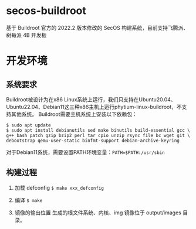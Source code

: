 # secos-buildroot

基于 Buildroot 官方的 2022.2 版本修改的 SecOS 构建系统，目前支持飞腾派、树莓派 4B 开发板

# 开发环境

## 系统要求
Buildroot被设计为在x86 Linux系统上运行，我们只支持在Ubuntu20.04、Ubuntu22.04、Debian11这三种x86主机上运行phytium-linux-buildroot，不支持其他系统。
Buildroot需要主机系统上安装以下依赖包：
```
$ sudo apt update
$ sudo apt install debianutils sed make binutils build-essential gcc \
g++ bash patch gzip bzip2 perl tar cpio unzip rsync file bc wget git \
debootstrap qemu-user-static binfmt-support debian-archive-keyring
```
对于Debian11系统，需要设置PATH环境变量：`PATH=$PATH:/usr/sbin`  

## 构建过程

1. 加载 defconfig
`$ make xxx_defconfig`

2. 编译
`$ make`

3. 镜像的输出位置
生成的根文件系统、内核、img 镜像位于 output/images 目录。
